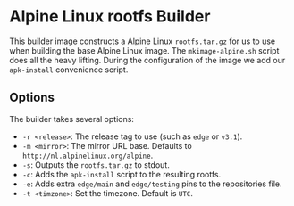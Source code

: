 # Alpine Linux rootfs Builder

This builder image constructs a Alpine Linux `rootfs.tar.gz` for us to use when building the base Alpine Linux image. The `mkimage-alpine.sh` script does all the heavy lifting. During the configuration of the image we add our `apk-install` convenience script.

## Options

The builder takes several options:

* `-r <release>`: The release tag to use (such as `edge` or `v3.1`).
* `-m <mirror>`: The mirror URL base. Defaults to `http://nl.alpinelinux.org/alpine`.
* `-s`: Outputs the `rootfs.tar.gz` to stdout.
* `-c`: Adds the `apk-install` script to the resulting rootfs.
* `-e`: Adds extra `edge/main` and `edge/testing` pins to the repositories file.
* `-t <timzone>`: Set the timezone. Default is `UTC`.
